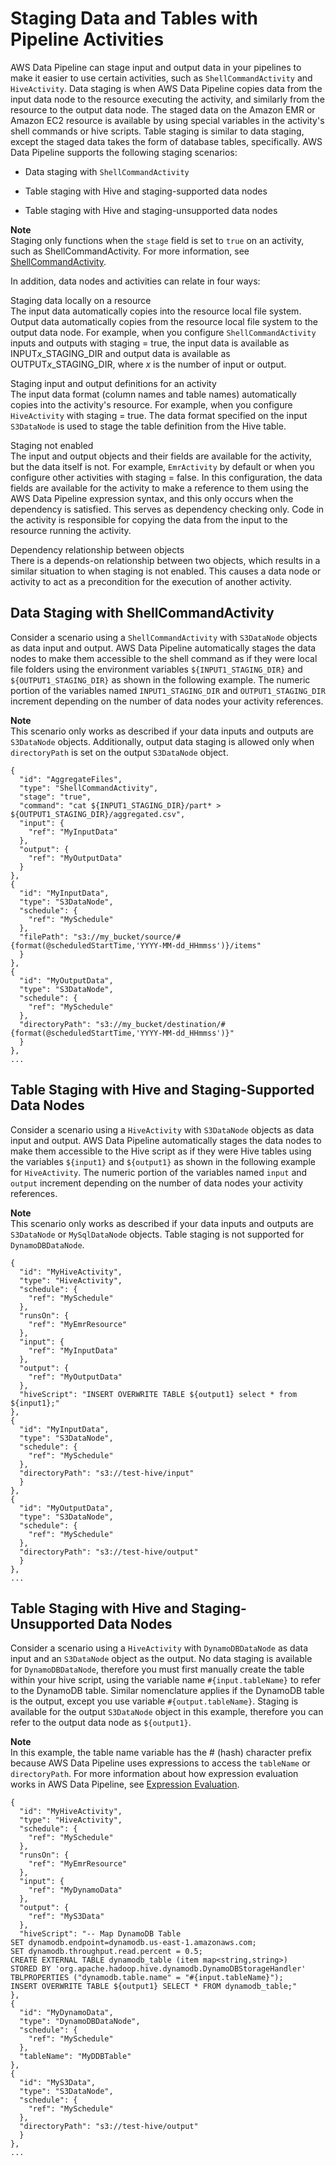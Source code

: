 # Staging Data and Tables with Pipeline Activities<a name="dp-concepts-staging"></a>

AWS Data Pipeline can stage input and output data in your pipelines to make it easier to use certain activities, such as `ShellCommandActivity` and `HiveActivity`\. Data staging is when AWS Data Pipeline copies data from the input data node to the resource executing the activity, and similarly from the resource to the output data node\. The staged data on the Amazon EMR or Amazon EC2 resource is available by using special variables in the activity's shell commands or hive scripts\. Table staging is similar to data staging, except the staged data takes the form of database tables, specifically\. AWS Data Pipeline supports the following staging scenarios:

+ Data staging with `ShellCommandActivity`

+ Table staging with Hive and staging\-supported data nodes

+ Table staging with Hive and staging\-unsupported data nodes

**Note**  
Staging only functions when the `stage` field is set to `true` on an activity, such as ShellCommandActivity\. For more information, see [ShellCommandActivity](dp-object-shellcommandactivity.md)\.

In addition, data nodes and activities can relate in four ways:

Staging data locally on a resource  
The input data automatically copies into the resource local file system\. Output data automatically copies from the resource local file system to the output data node\. For example, when you configure `ShellCommandActivity` inputs and outputs with staging = true, the input data is available as INPUT*x*\_STAGING\_DIR and output data is available as OUTPUT*x*\_STAGING\_DIR, where *x* is the number of input or output\.

Staging input and output definitions for an activity  
The input data format \(column names and table names\) automatically copies into the activity's resource\. For example, when you configure `HiveActivity` with staging = true\. The data format specified on the input `S3DataNode` is used to stage the table definition from the Hive table\.

Staging not enabled  
The input and output objects and their fields are available for the activity, but the data itself is not\. For example, `EmrActivity` by default or when you configure other activities with staging = false\. In this configuration, the data fields are available for the activity to make a reference to them using the AWS Data Pipeline expression syntax, and this only occurs when the dependency is satisfied\. This serves as dependency checking only\. Code in the activity is responsible for copying the data from the input to the resource running the activity\.

Dependency relationship between objects  
There is a depends\-on relationship between two objects, which results in a similar situation to when staging is not enabled\. This causes a data node or activity to act as a precondition for the execution of another activity\.

## Data Staging with ShellCommandActivity<a name="dp-concepts-datastaging"></a>

Consider a scenario using a `ShellCommandActivity` with `S3DataNode` objects as data input and output\. AWS Data Pipeline automatically stages the data nodes to make them accessible to the shell command as if they were local file folders using the environment variables `${INPUT1_STAGING_DIR}` and `${OUTPUT1_STAGING_DIR}` as shown in the following example\. The numeric portion of the variables named `INPUT1_STAGING_DIR` and `OUTPUT1_STAGING_DIR` increment depending on the number of data nodes your activity references\.

**Note**  
 This scenario only works as described if your data inputs and outputs are `S3DataNode` objects\. Additionally, output data staging is allowed only when `directoryPath` is set on the output `S3DataNode` object\. 

```
{
  "id": "AggregateFiles",
  "type": "ShellCommandActivity",
  "stage": "true",
  "command": "cat ${INPUT1_STAGING_DIR}/part* > ${OUTPUT1_STAGING_DIR}/aggregated.csv",
  "input": {
    "ref": "MyInputData"
  },
  "output": {
    "ref": "MyOutputData"
  }
},
{
  "id": "MyInputData",
  "type": "S3DataNode",
  "schedule": {
    "ref": "MySchedule"
  },
  "filePath": "s3://my_bucket/source/#{format(@scheduledStartTime,'YYYY-MM-dd_HHmmss')}/items"
  }
},                    
{
  "id": "MyOutputData",
  "type": "S3DataNode",
  "schedule": {
    "ref": "MySchedule"
  },
  "directoryPath": "s3://my_bucket/destination/#{format(@scheduledStartTime,'YYYY-MM-dd_HHmmss')}"
  }
},
...
```

## Table Staging with Hive and Staging\-Supported Data Nodes<a name="dp-concepts-tablestaging"></a>

Consider a scenario using a `HiveActivity` with `S3DataNode` objects as data input and output\. AWS Data Pipeline automatically stages the data nodes to make them accessible to the Hive script as if they were Hive tables using the variables `${input1}` and `${output1}` as shown in the following example for `HiveActivity`\. The numeric portion of the variables named `input` and `output` increment depending on the number of data nodes your activity references\.

**Note**  
 This scenario only works as described if your data inputs and outputs are `S3DataNode` or `MySqlDataNode` objects\. Table staging is not supported for `DynamoDBDataNode`\.

```
{
  "id": "MyHiveActivity",
  "type": "HiveActivity",
  "schedule": {
    "ref": "MySchedule"
  },
  "runsOn": {
    "ref": "MyEmrResource"
  },
  "input": {
    "ref": "MyInputData"
  },
  "output": {
    "ref": "MyOutputData"
  },
  "hiveScript": "INSERT OVERWRITE TABLE ${output1} select * from ${input1};"
},
{
  "id": "MyInputData",
  "type": "S3DataNode",
  "schedule": {
    "ref": "MySchedule"
  },
  "directoryPath": "s3://test-hive/input"
  }
},                    
{
  "id": "MyOutputData",
  "type": "S3DataNode",
  "schedule": {
    "ref": "MySchedule"
  },
  "directoryPath": "s3://test-hive/output"
  }
},
...
```

## Table Staging with Hive and Staging\-Unsupported Data Nodes<a name="dp-concepts-nostaging"></a>

Consider a scenario using a `HiveActivity` with `DynamoDBDataNode` as data input and an `S3DataNode` object as the output\. No data staging is available for `DynamoDBDataNode`, therefore you must first manually create the table within your hive script, using the variable name `#{input.tableName}` to refer to the DynamoDB table\. Similar nomenclature applies if the DynamoDB table is the output, except you use variable `#{output.tableName}`\. Staging is available for the output `S3DataNode` object in this example, therefore you can refer to the output data node as `${output1}`\.

**Note**  
In this example, the table name variable has the \# \(hash\) character prefix because AWS Data Pipeline uses expressions to access the `tableName` or `directoryPath`\. For more information about how expression evaluation works in AWS Data Pipeline, see [Expression Evaluation](dp-pipeline-expressions.md#dp-datatype-functions)\.

```
{
  "id": "MyHiveActivity",
  "type": "HiveActivity",
  "schedule": {
    "ref": "MySchedule"
  },
  "runsOn": {
    "ref": "MyEmrResource"
  },
  "input": {
    "ref": "MyDynamoData"
  },
  "output": {
    "ref": "MyS3Data"
  },
  "hiveScript": "-- Map DynamoDB Table
SET dynamodb.endpoint=dynamodb.us-east-1.amazonaws.com;
SET dynamodb.throughput.read.percent = 0.5;
CREATE EXTERNAL TABLE dynamodb_table (item map<string,string>)
STORED BY 'org.apache.hadoop.hive.dynamodb.DynamoDBStorageHandler'
TBLPROPERTIES ("dynamodb.table.name" = "#{input.tableName}"); 
INSERT OVERWRITE TABLE ${output1} SELECT * FROM dynamodb_table;"
},
{
  "id": "MyDynamoData",
  "type": "DynamoDBDataNode",
  "schedule": {
    "ref": "MySchedule"
  },
  "tableName": "MyDDBTable"
},                 
{
  "id": "MyS3Data",
  "type": "S3DataNode",
  "schedule": {
    "ref": "MySchedule"
  },
  "directoryPath": "s3://test-hive/output"
  }
},
...
```